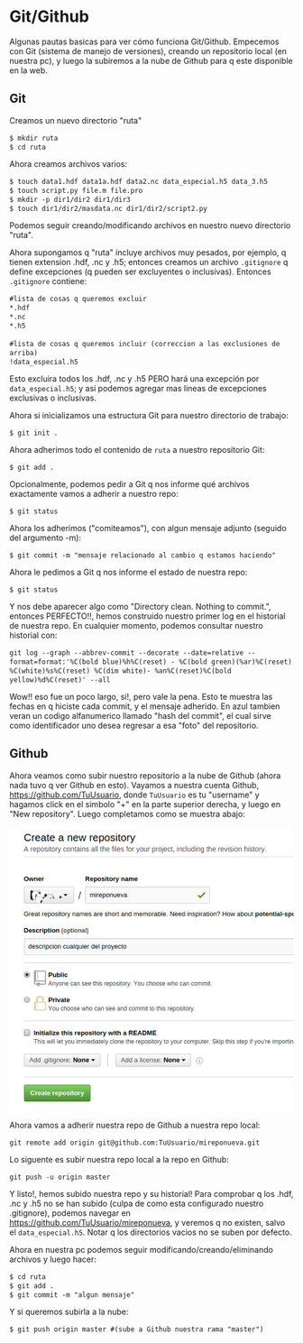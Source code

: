 # Git/Github
Algunas pautas basicas para ver cómo funciona Git/Github.
Empecemos con Git (sistema de manejo de versiones), creando un repositorio local (en nuestra pc), y luego la subiremos a la nube de Github para q este disponible en la web.

## Git

Creamos un nuevo directorio "ruta"
```
$ mkdir ruta
$ cd ruta 
```

Ahora creamos archivos varios:
```
$ touch data1.hdf data1a.hdf data2.nc data_especial.h5 data_3.h5
$ touch script.py file.m file.pro
$ mkdir -p dir1/dir2 dir1/dir3
$ touch dir1/dir2/masdata.nc dir1/dir2/script2.py
```

Podemos seguir creando/modificando archivos en nuestro nuevo directorio "ruta".

Ahora supongamos q "ruta" incluye archivos muy pesados, por ejemplo, q tienen extension .hdf, .nc y .h5; entonces creamos un archivo ```.gitignore``` q define excepciones (q pueden ser excluyentes o inclusivas).
Entonces ```.gitignore``` contiene:
```
#lista de cosas q queremos excluir
*.hdf
*.nc
*.h5

#lista de cosas q queremos incluir (correccion a las exclusiones de arriba)
!data_especial.h5
```
Esto excluira todos los .hdf, .nc y .h5 PERO hará una excepción por ```data_especial.h5```; y asi podemos agregar mas lineas de excepciones exclusivas o inclusivas.

Ahora si inicializamos una estructura Git para nuestro directorio de trabajo:
```
$ git init .
```
Ahora adherimos todo el contenido de ```ruta``` a nuestro repositorio Git:
```
$ git add .
```
Opcionalmente, podemos pedir a Git q nos informe qué archivos exactamente vamos a adherir a nuestro repo:
```
$ git status
```
Ahora los adherimos ("comiteamos"), con algun mensaje adjunto (seguido del argumento -m):
```
$ git commit -m "mensaje relacionado al cambio q estamos haciendo"
```
Ahora le pedimos a Git q nos informe el estado de nuestra repo:
```
$ git status
```
Y nos debe aparecer algo como "Directory clean. Nothing to commit.", entonces PERFECTO!!, hemos construido nuestro primer log en el historial de nuestra repo.
En cualquier momento, podemos consultar nuestro historial con:
```
git log --graph --abbrev-commit --decorate --date=relative --format=format:'%C(bold blue)%h%C(reset) - %C(bold green)(%ar)%C(reset) %C(white)%s%C(reset) %C(dim white)- %an%C(reset)%C(bold yellow)%d%C(reset)' --all
```
Wow!! eso fue un poco largo, si!, pero vale la pena. Esto te muestra las fechas en q hiciste cada commit, y el mensaje adherido. En azul tambien veran un codigo alfanumerico llamado "hash del commit", el cual sirve como identificador uno desea regresar a esa "foto" del repositorio.


## Github
Ahora veamos como subir nuestro repositorio a la nube de Github (ahora nada tuvo q ver Github en esto). 
Vayamos a nuestra cuenta Github, 
https://github.com/TuUsuario, donde ```TuUsuario``` es tu "username" y hagamos click en el simbolo "+" en la parte superior derecha, y luego en "New repository". Luego completamos como se muestra abajo:

![optional caption text](reponueva2.png)

Ahora vamos a adherir nuestra repo de Github a nuestra repo local:
```
git remote add origin git@github.com:TuUsuario/mireponueva.git
```
Lo siguente es subir nuestra repo local a la repo en Github:
```
git push -u origin master
```
Y listo!, hemos subido nuestra repo y su historial!
Para comprobar q los .hdf, .nc y .h5 no se han subido (culpa de como esta configurado nuestro .gitignore), podemos navegar en https://github.com/TuUsuario/mireponueva, y veremos q no existen, salvo el ```data_especial.h5```. Notar q los directorios vacios no se suben por defecto.

Ahora en nuestra pc podemos seguir modificando/creando/eliminando archivos y luego hacer:
```
$ cd ruta
$ git add .
$ git commit -m "algun mensaje"
```
Y si queremos subirla a la nube:
```
$ git push origin master #(sube a Github nuestra rama "master")
```

